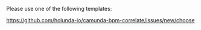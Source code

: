 Please use one of the following templates:

https://github.com/holunda-io/camunda-bpm-correlate/issues/new/choose
